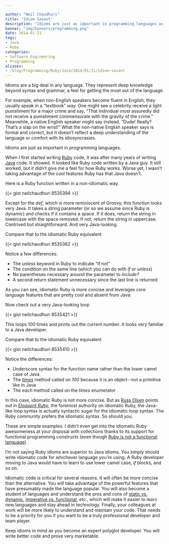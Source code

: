 ```yaml
---

author: "Neil Chaudhuri"
title: "Idiom Savant"
description: "Idioms are just as important in programming languages as they are in spoken languages."
banner: "img/banners/programming.png"
date: 2014-01-21
tags:
- Java
- Ruby
categories: 
- Software Engineering
- Programming
aliases:
- /blog/Programming/Ruby/Java/2014/01/21/idiom-savant
---
```


Idioms are a big deal in any language. They represent deep knowledge beyond syntax and grammar, a feel for getting the
most out of the language.

For example, when non-English speakers become fluent in English, they usually speak in a “textbook” way. One might
see a celebrity receive a light punishment for a major crime and say, “That individual most assuredly did not receive a
punishment commensurate with the gravity of the crime.” Meanwhile, a native English speaker might say instead, “Dude!
Really? That’s a slap on the wrist!” What the non-native English speaker says is formal and correct, but it doesn’t
reflect a deep understanding of the language or comfort with its idiosyncrasies.

Idioms are just as important in programming languages.

When I first started writing [Ruby](/tags/ruby) code, it was after many years of writing [Java](/tags/java)
code. It showed. It looked like Ruby code written by a Java guy.
It still worked, but it didn’t give me a feel for how Ruby works. Worse yet, I wasn’t taking advantage of the cool
features Ruby has that Java doesn’t.

Here is a Ruby function written in a non-idiomatic way.

{{< gist neilchaudhuri 8535394 >}}

Except for the *def*, which is more reminiscent of Groovy, this function looks very Java. It takes a string parameter
(or so we assume since Ruby is dynamic) and checks if it contains a space. If it does, return the string in lowercase
with the space removed. If not, return the string in uppercase. Contrived but straightforward. And very Java-looking.

Compare that to the idiomatic Ruby equivalent

{{< gist neilchaudhuri 8535382 >}}

Notice a few differences:

* The *unless* keyword in Ruby to indicate “if not”
* The condition on the same line (which you can do with *if* or *unless*)
* No parentheses necessary around the parameter to *include?*
* A second return statement unnecessary since the last line is returned

As you can see, idiomatic Ruby is more concise and leverages core language features that are pretty cool and absent from
Java.

Now check out a very Java-looking loop

{{< gist neilchaudhuri 8535421 >}}

This loops 100 times and prints out the current number. It looks very familiar to a Java developer.

Compare that to the idiomatic Ruby equivalent

{{< gist neilchaudhuri 8535410 >}}

Notice the differences:

* Underscore syntax for the function name rather than the lower camel case of Java
* The *[times](http://www.ruby-doc.org/core-2.1.0/Integer.html#method-i-times)* method called on *100* because it is an
object--not a primitive like in Java
* The *each* method called on the *times* enumerator

In this case, idiomatic Ruby is not more concise. But as [Russ Olsen](https://twitter.com/russolsen) points out in *[Eloquent Ruby](http://eloquentruby.com/)*,
the foremost authority on idiomatic Ruby,
the Java-like loop syntax is actually syntactic sugar for the idiomatic loop syntax. The Ruby community prefers the idiomatic
syntax. So should you.

These are simple examples. I didn’t even get into the idiomatic Ruby awesomeness at your disposal with collections thanks to
its support for functional programming constructs
(even though [Ruby is not a functional language](http://stackoverflow.com/questions/159797/is-ruby-a-functional-language)).

I’m not saying Ruby idioms are superior to Java idioms. You simply should write idiomatic code for whichever language
you’re using. A Ruby developer moving to Java would have to learn to use lower camel case, *if* blocks, and so on.

Idiomatic code is critical for several reasons. It will often be more concise than the alternative. You will take
advantage of the powerful features that have presumably made the language popular. You will also become a student of languages
and understand the pros and cons of [static vs. dynamic](http://stackoverflow.com/questions/125367/dynamic-type-languages-versus-static-type-languages),
[imperative vs. functional](http://stackoverflow.com/questions/602444/what-is-functional-declarative-and-imperative-programming),
*etc*., which will make it easier to learn new languages and stay ahead in technology. Finally,
your colleagues at work will be more likely to understand and maintain your code. That needs to be a priority for you if you want to be a
truly professional developer and team player.

Keep idioms in mind as you become an expert polyglot developer. You will write better code and prove very
marketable.
